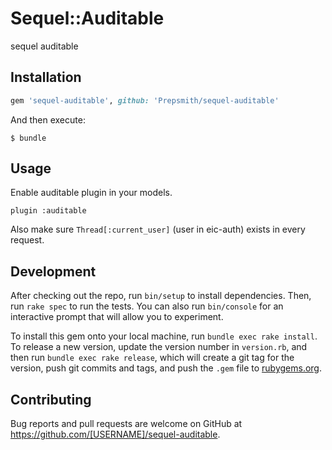 # Sequel::Auditable

sequel auditable

## Installation

```ruby
gem 'sequel-auditable', github: 'Prepsmith/sequel-auditable'
```

And then execute:

    $ bundle

## Usage

Enable auditable plugin in your models.

```
plugin :auditable
```

Also make sure `Thread[:current_user]` (user in eic-auth) exists in every request.

## Development

After checking out the repo, run `bin/setup` to install dependencies. Then, run `rake spec` to run the tests. You can also run `bin/console` for an interactive prompt that will allow you to experiment.

To install this gem onto your local machine, run `bundle exec rake install`. To release a new version, update the version number in `version.rb`, and then run `bundle exec rake release`, which will create a git tag for the version, push git commits and tags, and push the `.gem` file to [rubygems.org](https://rubygems.org).

## Contributing

Bug reports and pull requests are welcome on GitHub at https://github.com/[USERNAME]/sequel-auditable.


